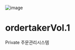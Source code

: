 ![image](https://github.com/9C6J/ordertakerVol.1/assets/60876477/d28e822f-1ab0-420d-817b-dbe8553260dc)


# ordertakerVol.1
Private 주문관리시스템

